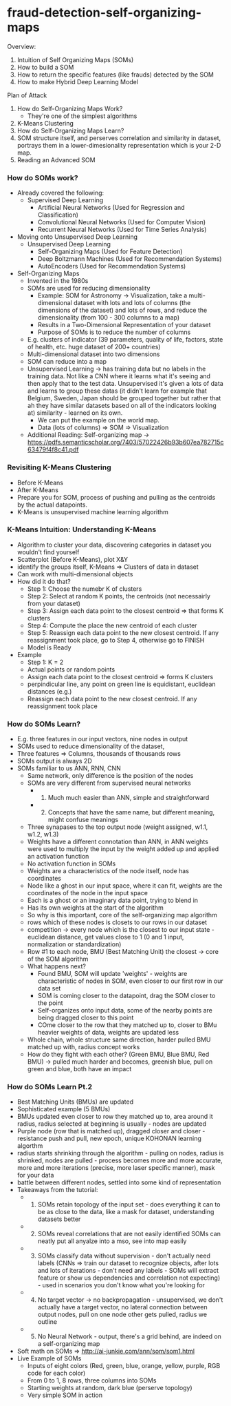 # fraud-detection-self-organizing-maps

Overview: 
1. Intuition of Self Organizing Maps (SOMs)
2. How to build a SOM
3. How to return the specific features (like frauds) detected by the SOM
4. How to make Hybrid Deep Learning Model

Plan of Attack
1. How do Self-Organizing Maps Work?
   - They're one of the simplest algorithms
2. K-Means Clustering 
3. How do Self-Organizing Maps Learn?
4. SOM structure itself, and perserves correlation and similarity in dataset, portrays them in a lower-dimesionality representation which is your 2-D map.
5. Reading an Advanced SOM

### How do SOMs work? 
- Already covered the following:
  - Supervised Deep Learning
    - Artificial Neural Networks (Used for Regression and Classification)
    - Convolutional Neural Networks (Used for Computer Vision)
    - Recurrent Neural Networks (Used for Time Series Analysis) 
- Moving onto Unsupervised Deep Learning
  - Unsupervised Deep Learning
    - Self-Organizing Maps (Used for Feature Detection)
    - Deep Boltzmann Machines (Used for Recommendation Systems)
    - AutoEncoders (Used for Recommendation Systems) 
- Self-Organizing Maps
  - Invented in the 1980s
  - SOMs are used for reducing dimensionality 
    - Example: SOM for Astronomy -> Visualization, take a multi-dimensional dataset with lots and lots of columns (the dimensions of the dataset) and lots of rows, and reduce the dimensionality (from 100 - 300 columns to a map)
    - Results in a Two-Dimensional Representation of your dataset
    - Purpose of SOMs is to reduce the number of columns
  - E.g. clusters of indicator (39 parameters, quality of life, factors, state of health, etc. huge dataset of 200+ countries) 
  - Multi-dimensional dataset into two dimensions
  - SOM can reduce into a map
  - Unsupervised Learning -> has training data but no labels in the training data. Not like a CNN where it learns what it's seeing and then apply that to the test data. Unsupervised it's given a lots of data and learns to group these datas (it didn't learn for example that Belgium, Sweden, Japan should be grouped together but rather that ah they have similar datasets based on all of the indicators looking at) similarity - learned on its own. 
    - We can put the example on the world map. 
    - Data (lots of columns) => SOM => Visualization 
  - Additional Reading: Self-organizing map -> https://pdfs.semanticscholar.org/7403/57022426b93b607ea782715c63479f4f8c41.pdf

### Revisiting K-Means Clustering
- Before K-Means 
- After K-Means
- Prepare you for SOM, process of pushing and pulling as the centroids by the actual datapoints. 
- K-Means is unsupervised machine learning algorithm

### K-Means Intuition: Understanding K-Means
- Algorithm to cluster your data, discovering categories in dataset you wouldn't find yourself
- Scatterplot (Before K-Means), plot X&Y
- identify the groups itself, K-Means => Clusters of data in dataset
- Can work with multi-dimensional objects
- How did it do that?
   - Step 1: Choose the numebr K of clusters 
   - Step 2: Select at random K points, the centroids (not necessairly from your dataset) 
   - Step 3: Assign each data point to the closest centroid => that forms K clusters
   - Step 4: Compute the place the new centroid of each cluster
   - Step 5: Reassign each data point to the new closest centroid. If any reassignment took place, go to Step 4, otherwise go to FINISH
   - Model is Ready
- Example
   - Step 1: K = 2
   - Actual points or random points
   - Assign each data point to the closest centroid => forms K clusters
   - perpindicular line, any point on green line is equidistant, euclidean distances (e.g.)
   - Reassign each data point to the new closest centroid. If any reassignment took place  
### How do SOMs Learn?
- E.g. three features in our input vectors, nine nodes in output
- SOMs used to reduce dimensionality of the dataset, 
- Three features => Columns, thousands of thousands rows
- SOMs output is always 2D
- SOMs familiar to us ANN, RNN, CNN
   - Same network, only difference is the position of the nodes
   - SOMs are very different from supervised neural networks
      - 1) Much much easier than ANN, simple and straightforward
      - 2) Concepts that have the same name, but different meaning, might confuse meanings
   - Three synapases to the top output node (weight assigned, w1.1, w1.2, w1.3) 
   - Weights have a different connotation than ANN, in ANN weights were used to multiply the input by the weight added up and applied an activation function
   - No activation function in SOMs
   - Weights are a characteristics of the node itself, node has coordinates
   - Node like a ghost in our input space, where it can fit, weights are the coordinates of the node in the input space
   - Each is a ghost or an imaginary data point, trying to blend in
   - Has its own weights at the start of the algorithm
   - So why is this important, core of the self-organizing map algorithm
   - rows which of these nodes is closets to our rows in our dataset
   - competition -> every node which is the closest to our input state - euclidean distance, get values close to 1 (0 and 1 input, normalization or standardization) 
   - Row #1 to each node, BMU (Best Matching Unit) the closest -> core of the SOM algorithm
   - What happens next?
      - Found BMU, SOM will update 'weights' - weights are characteristic of nodes in SOM, even closer to our first row in our data set
      - SOM is coming closer to the datapoint, drag the SOM closer to the point
      - Self-organizes onto input data, some of the nearby points are being dragged closer to this point
      - COme closer to the row that they matched up to, closer to BMu heavier weights of data, weights are updated less
   - Whole chain, whole structure same direction, harder pulled BMU matched up with, radius concept works
   - How do they fight with each other? (Green BMU, Blue BMU, Red BMU) -> pulled much harder and becomes, greenish blue, pull on green and blue, both have an impact
### How do SOMs Learn Pt.2
   - Best Matching Units (BMUs) are updated
   - Sophisticated example (5 BMUs)
   - BMUs updated even closer to row they matched up to, area around it radius, radius selected at beginning is usually - nodes are updated
   - Purple node (row that is matched up), dragged closer and closer - resistance push and pull, new epoch, unique KOHONAN learning algorthm
   - radius starts shrinking through the algorithm - pulling on nodes, radius is shrinked, nodes are pulled - process becomes more and more accurate, more and more iterations (precise, more laser specific manner), mask for your data
   - battle between different nodes, settled into some kind of representation
   - Takeaways from the tutorial:
      - 1) SOMs retain topology of the input set - does everything it can to be as close to the data, like a mask for dataset, understanding datasets better
      - 2) SOMs reveal correlations that are not easily identified SOMs can neatly put all anyalze into a mso, see into map easily
      - 3) SOMs classify data without supervision - don't actually need labels (CNNs => train our dataset to recognize objects, after lots and lots of iterations - don't need any labels - SOMs will extract feature or show us dependencies and correlation not expecting) - used in scenarios you don't know what you're looking for
      - 4) No target vector -> no backpropagation - unsupervised, we don't actually have a target vector, no lateral connection between output nodes, pull on one node other gets pulled, radius we outline
      - 5) No Neural Network - output, there's a grid behind, are indeed on a self-organizing map
   - Soft math on SOMs => http://ai-junkie.com/ann/som/som1.html
- Live Example of SOMs
   - Inputs of eight colors (Red, green, blue, orange, yellow, purple, RGB code for each color)
   - From 0 to 1, 8 rows, three columns into SOMs
   - Starting weights at random, dark blue (perserve topology) 
   - Very simple SOM in action
   
